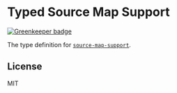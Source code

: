 # Typed Source Map Support

[![Greenkeeper badge](https://badges.greenkeeper.io/types/npm-source-map-support.svg)](https://greenkeeper.io/)

The type definition for [`source-map-support`](https://github.com/evanw/node-source-map-support).

## License

MIT
